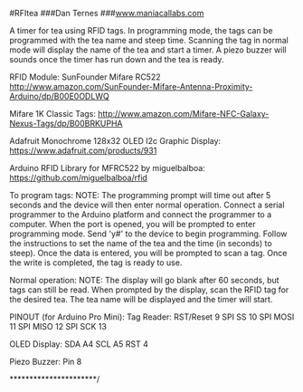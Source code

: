 #RFItea
###Dan Ternes
###www.maniacallabs.com

A timer for tea using RFID tags. In programming mode, the tags can be programmed
with the tea name and steep time. Scanning the tag in normal mode will display 
the name of the tea and start a timer. A piezo buzzer will sounds once the timer
has run down and the tea is ready.

RFID Module:
SunFounder Mifare RC522
http://www.amazon.com/SunFounder-Mifare-Antenna-Proximity-Arduino/dp/B00E0ODLWQ

Mifare 1K Classic Tags:
http://www.amazon.com/Mifare-NFC-Galaxy-Nexus-Tags/dp/B00BRKUPHA

Adafruit Monochrome 128x32 OLED I2c Graphic Display:
https://www.adafruit.com/products/931

Arduino RFID Library for MFRC522 by miguelbalboa:
https://github.com/miguelbalboa/rfid

To program tags:
NOTE: The programming prompt will time out after 5 seconds and the device
will then enter normal operation.
Connect a serial programmer to the Arduino platform and connect the programmer to 
a computer. When the port is opened, you will be prompted to enter programming 
mode. Send 'y#' to the device to begin programming. Follow the instructions to 
set the name of the tea and the time (in seconds) to steep). Once the data is 
entered, you will be prompted to scan a tag. Once the write is completed, the tag 
is ready to use.

Normal operation:
NOTE: The display will go blank after 60 seconds, but tags can still be read.
When prompted by the display, scan the RFID tag for the desired tea. The tea name 
will be displayed and the timer will start.

PINOUT (for Arduino Pro Mini):
Tag Reader:
RST/Reset   9
SPI SS      10
SPI MOSI    11
SPI MISO    12
SPI SCK     13

OLED Display:
SDA     A4
SCL     A5
RST     4

Piezo Buzzer: Pin 8

**********************/
